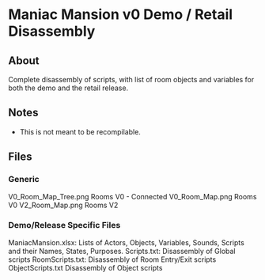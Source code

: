 # Maniac Mansion v0 Demo / Retail Disassembly

## About

Complete disassembly of scripts, with list of room objects and variables for both the demo and the retail release.


## Notes

* This is not meant to be recompilable.


## Files

### Generic

 V0_Room_Map_Tree.png   Rooms V0 - Connected
 V0_Room_Map.png        Rooms V0
 V2_Room_Map.png        Rooms V2
 

### Demo/Release Specific Files

  ManiacMansion.xlsx:   Lists of Actors, Objects, Variables, Sounds, Scripts and their Names, States, Purposes.
  Scripts.txt:          Disassembly of Global scripts
  RoomScripts.txt:      Disassembly of Room Entry/Exit scripts
  ObjectScripts.txt     Disassembly of Object scripts

  
